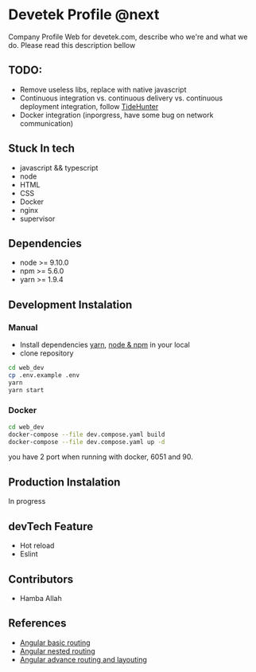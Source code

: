 # Devetek Profile @next

Company Profile Web for devetek.com, describe who we're and what we do. Please read this description bellow

## TODO:

- Remove useless libs, replace with native javascript
- Continuous integration vs. continuous delivery vs. continuous deployment integration, follow [TideHunter](https://github.com/prakasa1904/webhook-terpusat-mpw)
- Docker integration (inporgress, have some bug on network communication)

## Stuck In tech

- javascript && typescript
- node
- HTML
- CSS
- Docker
- nginx
- supervisor

## Dependencies

- node >= 9.10.0
- npm >= 5.6.0
- yarn >= 1.9.4

## Development Instalation

### Manual

- Install dependencies [yarn](https://yarnpkg.com/lang/en/docs/install/), [node & npm](https://github.com/creationix/nvm#installation) in your local
- clone repository

```sh
cd web_dev
cp .env.example .env
yarn
yarn start
```

### Docker

```sh
cd web_dev
docker-compose --file dev.compose.yaml build
docker-compose --file dev.compose.yaml up -d
```

you have 2 port when running with docker, 6051 and 90.

## Production Instalation

In progress

## devTech Feature

- Hot reload
- Eslint

## Contributors

- Hamba Allah

## References

- [Angular basic routing](https://blog.angular-university.io/angular2-router/)
- [Angular nested routing](https://blog.angular-university.io/angular-2-router-nested-routes-and-nested-auxiliary-routes-build-a-menu-navigation-system/)
- [Angular advance routing and layouting](https://thinkster.io/tutorials/building-real-world-angular-2-apps/page-layout-and-routing)

